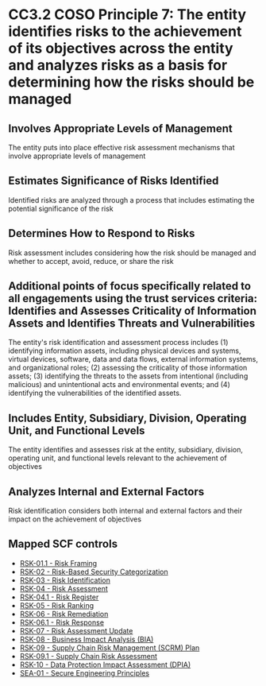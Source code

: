 # CC3.2 COSO Principle 7: The entity identifies risks to the achievement of its objectives across the entity and analyzes risks as a basis for determining how the risks should be managed
## Involves Appropriate Levels of Management
The entity puts into place effective risk assessment mechanisms that involve appropriate levels of management
## Estimates Significance of Risks Identified
Identified risks are analyzed through a process that includes estimating the potential significance of the risk
## Determines How to Respond to Risks
Risk assessment includes considering how the risk should be managed and whether to accept, avoid, reduce, or share the risk
## Additional points of focus specifically related to all engagements using the trust services criteria: Identifies and Assesses Criticality of Information Assets and Identifies Threats and Vulnerabilities
The entity's risk identification and assessment process includes (1) identifying information assets, including physical devices and systems, virtual devices, software, data and data flows, external information systems, and organizational roles; (2) assessing the criticality of those information assets; (3) identifying the threats to the assets from intentional (including malicious) and unintentional acts and environmental events; and (4) identifying the vulnerabilities of the identified assets.
## Includes Entity, Subsidiary, Division, Operating Unit, and Functional Levels
The entity identifies and assesses risk at the entity, subsidiary, division, operating unit, and functional levels relevant to the achievement of objectives
## Analyzes Internal and External Factors
Risk identification considers both internal and external factors and their impact on the achievement of objectives
## Mapped SCF controls
- [RSK-01.1 - Risk Framing](../scf/rsk-011-riskframing.md)
- [RSK-02 - Risk-Based Security Categorization](../scf/rsk-02-risk-basedsecuritycategorization.md)
- [RSK-03 - Risk Identification](../scf/rsk-03-riskidentification.md)
- [RSK-04 - Risk Assessment](../scf/rsk-04-riskassessment.md)
- [RSK-04.1 - Risk Register](../scf/rsk-041-riskregister.md)
- [RSK-05 - Risk Ranking](../scf/rsk-05-riskranking.md)
- [RSK-06 - Risk Remediation](../scf/rsk-06-riskremediation.md)
- [RSK-06.1 - Risk Response](../scf/rsk-061-riskresponse.md)
- [RSK-07 - Risk Assessment Update](../scf/rsk-07-riskassessmentupdate.md)
- [RSK-08 - Business Impact Analysis (BIA)](../scf/rsk-08-businessimpactanalysis(bia).md)
- [RSK-09 - Supply Chain Risk Management (SCRM) Plan](../scf/rsk-09-supplychainriskmanagement(scrm)plan.md)
- [RSK-09.1 - Supply Chain Risk Assessment](../scf/rsk-091-supplychainriskassessment.md)
- [RSK-10 - Data Protection Impact Assessment (DPIA)](../scf/rsk-10-dataprotectionimpactassessment(dpia).md)
- [SEA-01 - Secure Engineering Principles](../scf/sea-01-secureengineeringprinciples.md)